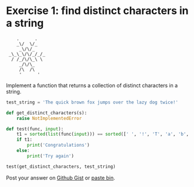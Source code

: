 # Exercise 1: find distinct characters in a string

```
    .      .
    _\/  \/_
     _\/\/_
 _\_\_\/\/_/_/_
  / /_/\/\_\ \
     _/\/\_
     /\  /\
     '      '
```

Implement a function that returns a collection of distinct characters in a string.

```python
test_string = 'The quick brown fox jumps over the lazy dog twice!'

def get_distinct_characters(s):
    raise NotImplementedError

def test(func, input):
    t1 = sorted(list(func(input))) == sorted([' ', '!', 'T', 'a', 'b', 'c', 'd', 'e', 'f', 'g', 'h', 'i', 'j', 'k', 'l', 'm', 'n', 'o', 'p', 'q', 'r', 's', 't', 'u', 'v', 'w', 'x', 'y', 'z'])
    if t1:
        print('Congratulations')
    else:
        print('Try again')

test(get_distinct_characters, test_string)
```

Post your answer on [Github Gist](https://gist.github.com/) or [paste bin](https://paste.ubuntu.com/).
